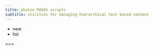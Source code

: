 ```yaml
---
title: photon PAGES scripts
subtitle: utilities for managing hierarchical text based content
---
```


- new
- list

===

